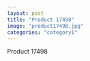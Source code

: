 ```yaml
---
layout: post
title: "Product 17498"
image: "product17498.jpg"
categories: "category1"
---
```

Product 17498
